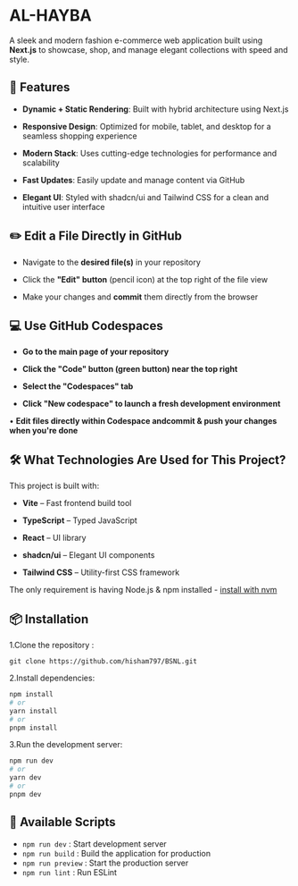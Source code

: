 # AL-HAYBA

A sleek and modern fashion e-commerce web application built using **Next.js** to showcase, shop, and manage elegant collections with speed and style.

##  🚀 Features
 
- **Dynamic + Static Rendering**: Built with hybrid architecture using Next.js
  
- **Responsive Design**: Optimized for mobile, tablet, and desktop for a seamless shopping experience
  
- **Modern Stack**: Uses cutting-edge technologies for performance and scalability
  
- **Fast Updates**: Easily update and manage content via GitHub
  
- **Elegant UI**: Styled with shadcn/ui and Tailwind CSS for a clean and intuitive user interface  

  
##  ✏️ Edit a File Directly in GitHub

- Navigate to the **desired file(s)** in your repository
  
- Click the **"Edit" button** (pencil icon) at the top right of the file view
  
- Make your changes and **commit** them directly from the browser  

   

##  💻 Use GitHub Codespaces


 - **Go to the main page of your repository**
   
 - **Click the "Code" button (green button) near the top right**
   
 - **Select the "Codespaces" tab**
    
 - **Click "New codespace" to launch a fresh development environment**
   
 • **Edit files directly within Codespace andcommit & push your changes when you're done**

     

##  🛠️ What Technologies Are Used for This Project? 
This project is built with:



   - **Vite** – Fast frontend build tool
   
   - **TypeScript** – Typed JavaScript
   
   - **React** – UI library
   
   - **shadcn/ui** – Elegant UI components
   
   - **Tailwind CSS** – Utility-first CSS framework






The only requirement is having Node.js & npm installed - [install with nvm](https://github.com/nvm-sh/nvm#installing-and-updating)

## 📦 Installation

1.Clone the repository :

    git clone https://github.com/hisham797/BSNL.git
    
2.Install dependencies:
```bash
npm install
# or
yarn install
# or
pnpm install
```


 3.Run the development server:
 
  ```bash
npm run dev
# or
yarn dev
# or
pnpm dev
```



## 🚀 Available Scripts

- `npm run dev` : Start development server  
- `npm run build` : Build the application for production  
- `npm run preview` : Start the production server  
- `npm run lint` : Run ESLint

  







